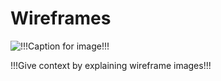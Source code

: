 # Wireframes

![!!!Caption for image!!!](!!!filename.png!!!)

!!!Give context by explaining wireframe images!!!